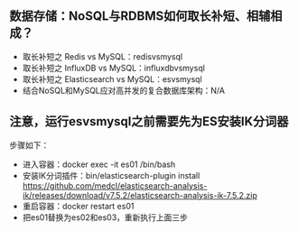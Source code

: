 ## 数据存储：NoSQL与RDBMS如何取长补短、相辅相成？

- 取长补短之 Redis vs MySQL：redisvsmysql
- 取长补短之 InfluxDB vs MySQL：influxdbvsmysql
- 取长补短之 Elasticsearch vs MySQL：esvsmysql
- 结合NoSQL和MySQL应对高并发的复合数据库架构：N/A

## 注意，运行esvsmysql之前需要先为ES安装IK分词器

步骤如下：

- 进入容器：docker exec -it es01 /bin/bash
- 安装IK分词插件：bin/elasticsearch-plugin
  install https://github.com/medcl/elasticsearch-analysis-ik/releases/download/v7.5.2/elasticsearch-analysis-ik-7.5.2.zip
- 重启容器：docker restart es01
- 把es01替换为es02和es03，重新执行上面三步
